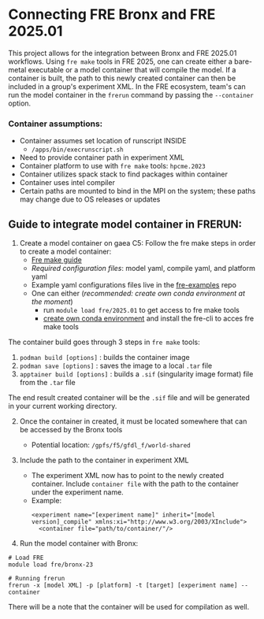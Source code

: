 # Connecting FRE Bronx and FRE 2025.01
This project allows for the integration between Bronx and FRE 2025.01 workflows. Using `fre make` tools in FRE 2025, one can create either a bare-metal executable or a model container that will compile the model. If a container is built, the path to this newly created container can then be included in a group's experiment XML. In the FRE ecosystem, team's can run the model container in the `frerun` command by passing the `--container` option.

### Container assumptions:
- Container assumes set location of runscript INSIDE     
    - `/apps/bin/execrunscript.sh`    
- Need to provide container path in experiment XML
- Container platform to use with `fre make` tools: `hpcme.2023`
- Container utilizes spack stack to find packages within container
- Container uses intel compiler
- Certain paths are mounted to bind in the MPI on the system; these paths may change due to OS releases or updates

## Guide to integrate model container in FRERUN:
1) Create a model container on gaea C5: Follow the fre make steps in order to create a model container:     
    - [Fre make guide](https://noaa-gfdl.github.io/fre-cli/usage.html#guide)    
    - *Required configuration files*: model yaml, compile yaml, and platform yaml     
    - Example yaml configurations files live in the [fre-examples](https://github.com/NOAA-GFDL/fre-examples) repo  
    - One can either (*recommended: create own conda environment at the moment*)        
        - run `module load fre/2025.01` to get access to fre make tools        
        - [create own conda environment](https://github.com/NOAA-GFDL/fre-cli/tree/main?tab=readme-ov-file#method-3-developer---conda-environment-building) and install the fre-cli to acces fre make tools

The container build goes through 3 steps in `fre make` tools:

1. `podman build [options]` : builds the container image
2. `podman save [options]` : saves the image to a local `.tar` file 
3. `apptainer build [options]` : builds a `.sif` (singularity image format) file from the `.tar` file
 
The end result created container will be the `.sif` file and will be generated in your current working directory.

2) Once the container in created, it must be located somewhere that can be accessed by the Bronx tools

    - Potential location: `/gpfs/f5/gfdl_f/world-shared`

3) Include the path to the container in experiment XML
    
    - The experiment XML now has to point to the newly created container. Include `container file` with the path to the container under the experiment name.
    - Example:     
        ```     
        <experiment name="[experiment name]" inherit="[model version]_compile" xmlns:xi="http://www.w3.org/2003/XInclude">
          <container file="path/to/container/"/>      
        ```

4) Run the model container with Bronx:
```
# Load FRE
module load fre/bronx-23

# Running frerun
frerun -x [model XML] -p [platform] -t [target] [experiment name] --container
```
There will be a note that the container will be used for compilation as well.
